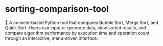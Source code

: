 # sorting-comparison-tool
📘 A console-based Python tool that compares Bubble Sort, Merge Sort, and Quick Sort. Users can input or generate data, view sorted results, and compare algorithm performance by execution time and operation count through an interactive, menu-driven interface.
